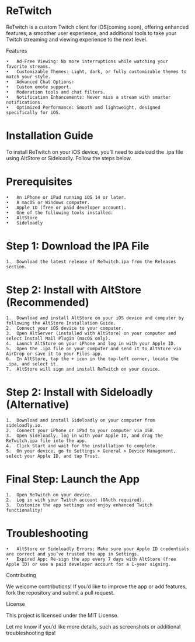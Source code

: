 
# ReTwitch

ReTwitch is a custom Twitch client for iOS(coming soon), offering enhanced features, a smoother user experience, and additional tools to take your Twitch streaming and viewing experience to the next level.

Features

	•	Ad-Free Viewing: No more interruptions while watching your favorite streams.
	•	Customizable Themes: Light, dark, or fully customizable themes to match your style.
	•	Advanced Chat Options:
	•	Custom emote support.
	•	Moderation tools and chat filters.
	•	Notification Enhancements: Never miss a stream with smarter notifications.
	•	Optimized Performance: Smooth and lightweight, designed specifically for iOS.

# Installation Guide

To install ReTwitch on your iOS device, you’ll need to sideload the .ipa file using AltStore or Sideloadly. Follow the steps below.

# Prerequisites

	•	An iPhone or iPad running iOS 14 or later.
	•	A macOS or Windows computer.
	•	Apple ID (free or paid developer account).
	•	One of the following tools installed:
	•	AltStore
	•	Sideloadly

# Step 1: Download the IPA File

	1.	Download the latest release of ReTwitch.ipa from the Releases section.

# Step 2: Install with AltStore (Recommended)

	1.	Download and install AltStore on your iOS device and computer by following the AltStore Installation Guide.
	2.	Connect your iOS device to your computer.
	3.	Open AltServer (installed with AltStore) on your computer and select Install Mail Plugin (macOS only).
	4.	Launch AltStore on your iPhone and log in with your Apple ID.
	5.	Open the .ipa file on your computer and send it to AltStore via AirDrop or save it to your Files app.
	6.	In AltStore, tap the + icon in the top-left corner, locate the .ipa, and select it.
	7.	AltStore will sign and install ReTwitch on your device.

# Step 2: Install with Sideloadly (Alternative)

	1.	Download and install Sideloadly on your computer from sideloadly.io.
	2.	Connect your iPhone or iPad to your computer via USB.
	3.	Open Sideloadly, log in with your Apple ID, and drag the ReTwitch.ipa file into the app.
	4.	Click Start and wait for the installation to complete.
	5.	On your device, go to Settings > General > Device Management, select your Apple ID, and tap Trust.

# Final Step: Launch the App

	1.	Open ReTwitch on your device.
	2.	Log in with your Twitch account (OAuth required).
	3.	Customize the app settings and enjoy enhanced Twitch functionality!

# Troubleshooting

	•	AltStore or Sideloadly Errors: Make sure your Apple ID credentials are correct and you’ve trusted the app in Settings.
	•	Expired App: Re-sign the app every 7 days with AltStore (free Apple ID) or use a paid developer account for a 1-year signing.

Contributing

We welcome contributions! If you’d like to improve the app or add features, fork the repository and submit a pull request.

License

This project is licensed under the MIT License.

Let me know if you’d like more details, such as screenshots or additional troubleshooting tips!
